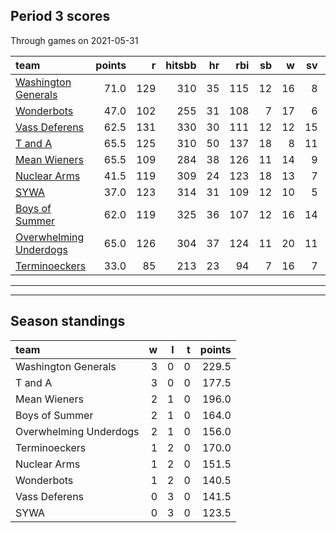 

## Period 3 scores

Through games on 2021-05-31


|team                                              | points|   r| hitsbb| hr| rbi| sb|  w| sv|  so|   era|  whip|
|:-------------------------------------------------|------:|---:|------:|--:|---:|--:|--:|--:|---:|-----:|-----:|
|[Washington Generals](./washingtongenerals)       |   71.0| 129|    310| 35| 115| 12| 16|  8| 222| 2.848| 1.052|
|[Wonderbots](./wonderbots)                        |   47.0| 102|    255| 31| 108|  7| 17|  6| 210| 2.630| 1.081|
|[Vass Deferens](./vassdeferens)                   |   62.5| 131|    330| 30| 111| 12| 12| 15| 186| 3.150| 1.150|
|[T and A](./tanda)                                |   65.5| 125|    310| 50| 137| 18|  8| 11| 207| 3.746| 1.200|
|[Mean Wieners](./meanwieners)                     |   65.5| 109|    284| 38| 126| 11| 14|  9| 215| 2.496| 0.968|
|[Nuclear Arms](./nucleararms)                     |   41.5| 119|    309| 24| 123| 18| 13|  7| 203| 4.831| 1.266|
|[SYWA](./sywa)                                    |   37.0| 123|    314| 31| 109| 12| 10|  5| 188| 4.339| 1.304|
|[Boys of Summer](./boysofsummer)                  |   62.0| 119|    325| 36| 107| 12| 16| 14| 224| 3.959| 1.203|
|[Overwhelming Underdogs](./overwhelmingunderdogs) |   65.0| 126|    304| 37| 124| 11| 20| 11| 235| 4.163| 1.240|
|[Terminoeckers](./terminoeckers)                  |   33.0|  85|    213| 23|  94|  7| 16|  7| 208| 3.273| 1.192|

* * *
* * *

## Season standings


|team                   |  w|  l|  t| points|
|:----------------------|--:|--:|--:|------:|
|Washington Generals    |  3|  0|  0|  229.5|
|T and A                |  3|  0|  0|  177.5|
|Mean Wieners           |  2|  1|  0|  196.0|
|Boys of Summer         |  2|  1|  0|  164.0|
|Overwhelming Underdogs |  2|  1|  0|  156.0|
|Terminoeckers          |  1|  2|  0|  170.0|
|Nuclear Arms           |  1|  2|  0|  151.5|
|Wonderbots             |  1|  2|  0|  140.5|
|Vass Deferens          |  0|  3|  0|  141.5|
|SYWA                   |  0|  3|  0|  123.5|


